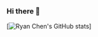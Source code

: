 ### Hi there 👋

<!--
**RyanChen979/RyanChen979** is a ✨ _special_ ✨ repository because its `README.md` (this file) appears on your GitHub profile.

Here are some ideas to get you started:

- 🔭 I’m currently working on ...
- 🌱 I’m currently learning ...
- 👯 I’m looking to collaborate on ...
- 🤔 I’m looking for help with ...
- 💬 Ask me about ...
- 📫 How to reach me: ...
- 😄 Pronouns: ...
- ⚡ Fun fact: ...
-->

[![Ryan Chen's GitHub stats](https://github-readme-stats.vercel.app/api?username=RyanChen979&show_icons=true&theme=radical)]
[](https://github-readme-streak-stats.herokuapp.com/?user=RyanChen979&theme=blueberry&hide_border=true)
[](https://github-readme-stats.vercel.app/api/top-langs/?username=RyanChen979&theme=blueberry&show_icons=true&hide_border=true&layout=compact)
